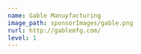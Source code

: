 ```yaml
---
name: Gable Manuyfacturing
image_path: sponsorImages/gable.png
rurl: http://gablemfg.com/
level: 1
---
```


